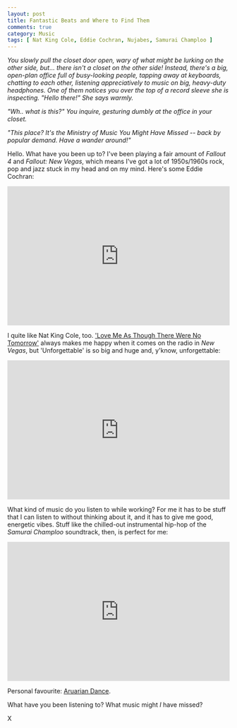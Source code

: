 ```yaml
---
layout: post
title: Fantastic Beats and Where to Find Them
comments: true
category: Music
tags: [ Nat King Cole, Eddie Cochran, Nujabes, Samurai Champloo ]
---
```


*You slowly pull the closet door open, wary of what might be lurking on the other side, but... there isn't a closet on the other side! Instead, there's a big, open-plan office full of busy-looking people, tapping away at keyboards, chatting to each other, listening appreciatively to music on big, heavy-duty headphones. One of them notices you over the top of a record sleeve she is inspecting. "Hello there!" She says warmly.*

*"Wh.. what is this?" You inquire, gesturing dumbly at the office in your closet.*

*"This place? It's the Ministry of Music You Might Have Missed -- back by popular demand. Have a wander around!"*

<!--more-->

Hello. What have you been up to? I've been playing a fair amount of *Fallout 4* and *Fallout: New Vegas*, which means I've got a lot of 1950s/1960s rock, pop and jazz stuck in my head and on my mind. Here's some Eddie Cochran:

<iframe width="100%" height="315" src="https://www.youtube.com/embed/eILu-FbTHp8" frameborder="0" allowfullscreen></iframe>

I quite like Nat King Cole, too. ['Love Me As Though There Were No Tomorrow'](https://www.youtube.com/watch?v=ALXfCIhrHvk) always makes me happy when it comes on the radio in *New Vegas*, but 'Unforgettable' is so big and huge and, y'know, unforgettable:

<iframe width="100%" height="315" src="https://www.youtube.com/embed/vDN5rG3wLa4" frameborder="0" allowfullscreen></iframe>

What kind of music do you listen to while working? For me it has to be stuff that I can listen to without thinking about it, and it has to give me good, energetic vibes. Stuff like the chilled-out instrumental hip-hop of the *Samurai Champloo* soundtrack, then, is perfect for me:

<iframe width="100%" height="315" src="https://www.youtube.com/embed/c3fZ8LXNs_E" frameborder="0" allowfullscreen></iframe>

Personal favourite: [Aruarian Dance](https://www.youtube.com/watch?v=TYRDgd3Tb44).

What have you been listening to? What music might *I* have missed?

X